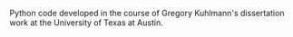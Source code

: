 Python code developed in the course of Gregory Kuhlmann's dissertation work at the University of Texas at Austin.